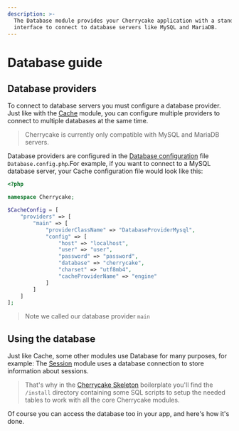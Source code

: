 ```yaml
---
description: >-
  The Database module provides your Cherrycake application with a standardized
  interface to connect to database servers like MySQL and MariaDB.
---
```


# Database guide

## Database providers

To connect to database servers you must configure a database provider. Just like with the [Cache](cache-guide.md) module, you can configure multiple providers to connect to multiple databases at the same time.

> Cherrycake is currently only compatible with MySQL and MariaDB servers.

Database providers are configured in the [Database configuration](../reference/core-modules/database.md) file `Database.config.php`.For example, if you want to connect to a MySQL database server, your Cache configuration file would look like this:

```php
<?php

namespace Cherrycake;

$CacheConfig = [
    "providers" => [
        "main" => [
            "providerClassName" => "DatabaseProviderMysql",
            "config" => [
                "host" => "localhost",
                "user" => "user",
                "password" => "password",
                "database" => "cherrycake",
                "charset" => "utf8mb4",
                "cacheProviderName" => "engine"
            ]
        ]
    ]
];
```

> Note we called our database provider `main`

## Using the database

Just like Cache, some other modules use Database for many purposes, for example: The [Session](session-guide.md) module uses a database connection to store information about sessions.

> That's why in the [Cherrycake Skeleton](getting-started/skeleton.md) boilerplate you'll find the `/install` directory containing some SQL scripts to setup the needed tables to work with all the core Cherrycake modules.

Of course you can access the database too in your app, and here's how it's done.


